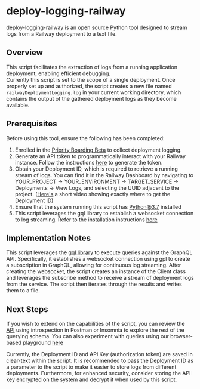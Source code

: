 # deploy-logging-railway
deploy-logging-railway is an open source Python tool designed to stream logs from a Railway deployment to a text file.

## Overview
This script facilitates the extraction of logs from a running application deployment, enabling efficient debugging.  
Currently this script is set to the scope of a single deployment. Once properly set up and authorized, the script creates a new file named `railwayDeploymentLogging.log` in your current working 
directory, which contains the output of the gathered deployment logs as they become available.

## Prerequisites
Before using this tool, ensure the following has been completed:
1. Enrolled in the [Priority Boarding Beta](https://docs.railway.app/reference/priority-boarding)
to collect deployment logging.
2. Generate an API token to programmatically interact with your Railway instance. 
Follow the instructions [here](https://docs.railway.app/reference/public-api) to generate the token.
3. Obtain your Deployment ID, which is required to retrieve a running stream of logs. You can find it in the Railway 
Dashboard by navigating to YOUR_PROJECT -> YOUR_ENVIRONMENT -> TARGET_SERVICE -> Deployments -> View Logs, and selecting 
the UUID adjacent to the project. ([Here's](https://github.com/kyle-randolph/deploy-logging-railway/assets/20173512/1849086a-dcd1-4840-8d51-730c54c7239f) a short video showing exactly where to get the Deployment ID)
5. Ensure that the system running this script has Python@3.7 installed
6. This script leverages the gql library to establish a websocket connection 
to log streaming. Refer to the installation instructions [here](https://github.com/graphql-python/gql#installation) 

## Implementation Notes
This script leverages the [gql library](https://gql.readthedocs.io/en/stable/index.html)
to execute queries against the GraphQL API. Specifically, it establishes a websocket connection using gpl to create a 
subscription in GraphQL, allowing for continuous log streaming. 
After creating the websocket, the script creates an instance of the Client 
class and leverages the subscribe method to receive a stream of deployment logs from the service. The script then 
iterates through the results and writes them to a file.

## Next Steps
If you wish to extend on the capabilities of the script, you can review the 
[API](https://backboard.railway.app/graphql/v2) using introspection in Postman or 
Insomnia to explore the rest of the querying schema. You can also experiment with queries using our browser-based playground [here](https://railway.app/graphiql)

Currently, the Deployment ID and API Key (authorization token) are saved in clear-text within the script. It is 
recommended to pass the Deployment ID as a parameter to the script to make it easier to store logs from different 
deployments. Furthermore, for enhanced security, consider storing the API key encrypted on the system and decrypt it when 
used by this script.
